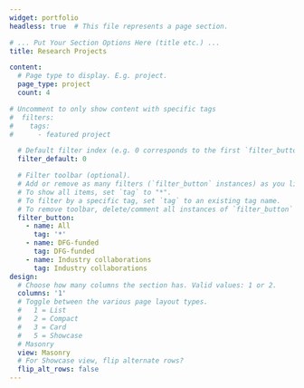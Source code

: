 ```yaml
---
widget: portfolio
headless: true  # This file represents a page section.

# ... Put Your Section Options Here (title etc.) ...
title: Research Projects

content:
  # Page type to display. E.g. project.
  page_type: project
  count: 4

# Uncomment to only show content with specific tags
#  filters:
#    tags:
#      - featured project

  # Default filter index (e.g. 0 corresponds to the first `filter_button` instance below)
  filter_default: 0

  # Filter toolbar (optional).
  # Add or remove as many filters (`filter_button` instances) as you like.
  # To show all items, set `tag` to "*".
  # To filter by a specific tag, set `tag` to an existing tag name.
  # To remove toolbar, delete/comment all instances of `filter_button` below.
  filter_button:
    - name: All
      tag: '*'
    - name: DFG-funded
      tag: DFG-funded
    - name: Industry collaborations
      tag: Industry collaborations
design:
  # Choose how many columns the section has. Valid values: 1 or 2.
  columns: '1'
  # Toggle between the various page layout types.
  #   1 = List
  #   2 = Compact  
  #   3 = Card
  #   5 = Showcase
  # Masonry
  view: Masonry
  # For Showcase view, flip alternate rows?
  flip_alt_rows: false
---
```

